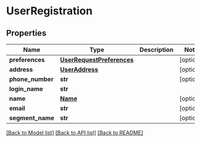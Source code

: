 # UserRegistration


## Properties
Name | Type | Description | Notes
------------ | ------------- | ------------- | -------------
**preferences** | [**UserRequestPreferences**](UserRequestPreferences.md) |  | [optional] 
**address** | [**UserAddress**](UserAddress.md) |  | [optional] 
**phone_number** | **str** |  | [optional] 
**login_name** | **str** |  | 
**name** | [**Name**](Name.md) |  | [optional] 
**email** | **str** |  | [optional] 
**segment_name** | **str** |  | [optional] 

[[Back to Model list]](../README.md#documentation-for-models) [[Back to API list]](../README.md#documentation-for-api-endpoints) [[Back to README]](../README.md)


